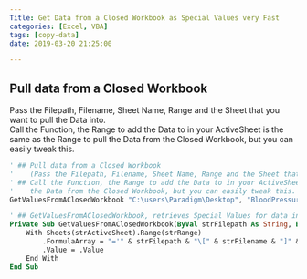 ```yaml
---
Title: Get Data from a Closed Workbook as Special Values very Fast
categories: [Excel, VBA]
tags: [copy-data]
date: 2019-03-20 21:25:00

---
```


## Pull data from a Closed Workbook
Pass the Filepath, Filename, Sheet Name, Range and the Sheet that you want to pull the Data into.  
Call the Function, the Range to add the Data to in your ActiveSheet is the same as the Range to pull the Data from the Closed Workbook, but you can easily tweak this.

```vb
' ## Pull data from a Closed Workbook
'    (Pass the Filepath, Filename, Sheet Name, Range and the Sheet that you want to pull the Data into):
' ## Call the Function, the Range to add the Data to in your ActiveSheet is the same as the Range to pull
'    the Data from the Closed Workbook, but you can easily tweak this.
GetValuesFromAClosedWorkbook "C:\users\Paradigm\Desktop", "BloodPressureTracker.xlsx", "Daily Record", "B10:G1000", "Sheet1"

' ## GetValuesFromAClosedWorkbook, retrieves Special Values for data in a Closed Excel Workbook
Private Sub GetValuesFromAClosedWorkbook(ByVal strFilepath As String, ByVal strFilename As String, ByVal strSheet As String, ByVal strRange As String, ByVal strActiveSheet As String)
    With Sheets(strActiveSheet).Range(strRange)
        .FormulaArray = "='" & strFilepath & "\[" & strFilename & "]" & strSheet & "'!" & strRange
        .Value = .Value
    End With
End Sub
```
